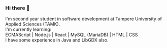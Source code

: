 ### Hi there 👋

I'm second year student in software development at Tampere University of Applied Sciences (TAMK).<br/>
I'm currently learning:<br/> 
<span>ECMAScript</span> | Node.js | React | MySQL (MariaDB) | HTML | CSS  <br/>
I have some experience in Java and LibGDX also.<br/>

<!--
**pumppituntti/pumppituntti** is a ✨ _special_ ✨ repository because its `README.md` (this file) appears on your GitHub profile.

Here are some ideas to get you started:

- 🔭 I’m currently working on ...
- 🌱 I’m currently learning ...
- 👯 I’m looking to collaborate on ...
- 🤔 I’m looking for help with ...
- 💬 Ask me about ...
- 📫 How to reach me: ...
- 😄 Pronouns: ...
- ⚡ Fun fact: ...
-->
